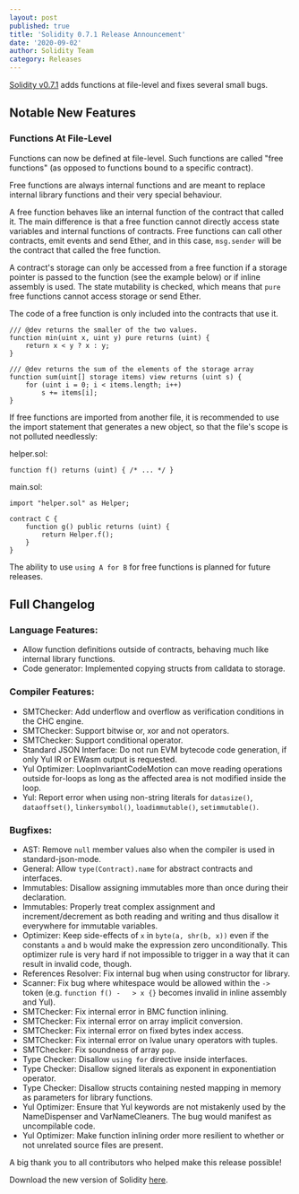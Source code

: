 ```yaml
---
layout: post
published: true
title: 'Solidity 0.7.1 Release Announcement'
date: '2020-09-02'
author: Solidity Team
category: Releases
---
```


[Solidity v0.7.1](https://github.com/ethereum/solidity/releases/tag/v0.7.1) adds functions at file-level and fixes several small bugs.


## Notable New Features 

### Functions At File-Level

Functions can now be defined at file-level. Such functions are called "free functions"
(as opposed to functions bound to a specific contract).

Free functions are always internal functions
and are meant to replace internal library functions and their very special behaviour.

A free function behaves like an internal function of the contract that called it.
The main difference is that a free function cannot directly access state variables and internal
functions of contracts. Free functions can call other contracts, emit events
and send Ether, and in this case, ``msg.sender`` will be the contract that called the free function.

A contract's storage can only be accessed from a free function if a storage pointer is passed to the
function (see the example below) or if inline assembly is used. The state mutability is checked,
which means that ``pure`` free functions cannot access storage or send Ether.

The code of a free function is only included into the contracts that use it.

```solidity
/// @dev returns the smaller of the two values.
function min(uint x, uint y) pure returns (uint) {
    return x < y ? x : y;
}

/// @dev returns the sum of the elements of the storage array
function sum(uint[] storage items) view returns (uint s) {
    for (uint i = 0; i < items.length; i++)
        s += items[i];
}
```

If free functions are imported from another file, it is recommended to
use the import statement that generates a new object, so that the file's scope
is not polluted needlessly:

helper.sol:
```solidity
function f() returns (uint) { /* ... */ }
```

main.sol:
```solidity
import "helper.sol" as Helper;

contract C {
    function g() public returns (uint) {
        return Helper.f();
    }
}
```

The ability to use `using A for B` for free functions is planned for future releases.


## Full Changelog

### Language Features:
 * Allow function definitions outside of contracts, behaving much like internal library functions.
 * Code generator: Implemented copying structs from calldata to storage.

### Compiler Features:
 * SMTChecker: Add underflow and overflow as verification conditions in the CHC engine.
 * SMTChecker: Support bitwise or, xor and not operators.
 * SMTChecker: Support conditional operator.
 * Standard JSON Interface: Do not run EVM bytecode code generation, if only Yul IR or EWasm output is requested.
 * Yul Optimizer: LoopInvariantCodeMotion can move reading operations outside for-loops as long as the affected area is not modified inside the loop.
 * Yul: Report error when using non-string literals for ``datasize()``, ``dataoffset()``, ``linkersymbol()``, ``loadimmutable()``, ``setimmutable()``.


### Bugfixes:
 * AST: Remove ``null`` member values also when the compiler is used in standard-json-mode.
 * General: Allow `type(Contract).name` for abstract contracts and interfaces.
 * Immutables: Disallow assigning immutables more than once during their declaration.
 * Immutables: Properly treat complex assignment and increment/decrement as both reading and writing and thus disallow it everywhere for immutable variables.
 * Optimizer: Keep side-effects of ``x`` in ``byte(a, shr(b, x))`` even if the constants ``a`` and ``b`` would make the expression zero unconditionally. This optimizer rule is very hard if not impossible to trigger in a way that it can result in invalid code, though.
 * References Resolver: Fix internal bug when using constructor for library.
 * Scanner: Fix bug where whitespace would be allowed within the ``->`` token (e.g. ``function f() -   > x {}`` becomes invalid in inline assembly and Yul).
 * SMTChecker: Fix internal error in BMC function inlining.
 * SMTChecker: Fix internal error on array implicit conversion.
 * SMTChecker: Fix internal error on fixed bytes index access.
 * SMTChecker: Fix internal error on lvalue unary operators with tuples.
 * SMTChecker: Fix soundness of array ``pop``.
 * Type Checker: Disallow ``using for`` directive inside interfaces.
 * Type Checker: Disallow signed literals as exponent in exponentiation operator.
 * Type Checker: Disallow structs containing nested mapping in memory as parameters for library functions.
 * Yul Optimizer: Ensure that Yul keywords are not mistakenly used by the NameDispenser and VarNameCleaners. The bug would manifest as uncompilable code.
 * Yul Optimizer: Make function inlining order more resilient to whether or not unrelated source files are present.




A big thank you to all contributors who helped make this release possible!

Download the new version of Solidity [here](https://github.com/ethereum/solidity/releases/tag/v0.7.1).

